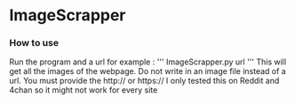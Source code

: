 # ImageScrapper
### How to use
Run the program and a url for example : 
'''
ImageScrapper.py url
'''
This will get all the images of the webpage. 
Do not write in an image file instead of a url.
You must provide the http:// or https://
I only tested this on Reddit and 4chan so it might not work for every site
